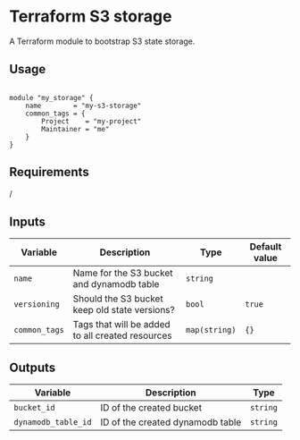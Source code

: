 # Terraform S3 storage

A Terraform module to bootstrap S3 state storage.

## Usage

```hcl

module "my_storage" {
    name        = "my-s3-storage"
    common_tags = {
        Project    = "my-project"
        Maintainer = "me"
    }
}

```

## Requirements

/

## Inputs

| Variable | Description | Type | Default value |
|----------|-------------|------|---------------|
| `name` | Name for the S3 bucket and dynamodb table | `string` | |
| `versioning` | Should the S3 bucket keep old state versions? | `bool` | `true` |
| `common_tags` | Tags that will be added to all created resources | `map(string)`  | `{}` |

## Outputs

| Variable | Description | Type |
|----------|-------------|------|
| `bucket_id` | ID of the created bucket | `string` |
| `dynamodb_table_id` | ID of the created dynamodb table | `string` |
